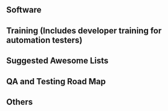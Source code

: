 ## Software


## Training (Includes developer training for automation testers)


## Suggested Awesome Lists


## QA and Testing Road Map


## Others

